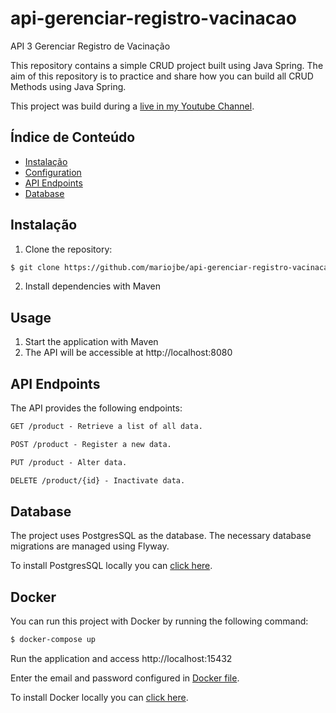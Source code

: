 # api-gerenciar-registro-vacinacao

API 3 Gerenciar Registro de Vacinação

This repository contains a simple CRUD project built using Java Spring. The aim of this repository is to practice and
share how you can build all CRUD Methods using Java Spring.

This project was build during a [live in my Youtube Channel](https://www.youtube.com/watch?v=tP6wtEaCnSI).

## Índice de Conteúdo

- [Instalação](#instalação)
- [Configuration](#configuration)
- [API Endpoints](#api-endpoints)
- [Database](#database)

## Instalação

1. Clone the repository:

```bash
$ git clone https://github.com/mariojbe/api-gerenciar-registro-vacinacao.git
```

2. Install dependencies with Maven

## Usage

1. Start the application with Maven
2. The API will be accessible at http://localhost:8080

## API Endpoints

The API provides the following endpoints:

```markdown
GET /product - Retrieve a list of all data.

POST /product - Register a new data.

PUT /product - Alter data.

DELETE /product/{id} - Inactivate data.
```

## Database

The project uses PostgresSQL as the database. The necessary database migrations are managed using Flyway.

To install PostgresSQL locally you can [click here](https://www.postgresql.org/download/).

## Docker

You can run this project with Docker by running the following command:

```bash
$ docker-compose up
```

Run the application and access http://localhost:15432

Enter the email and password configured in [Docker file](./docker-compose.yml).

To install Docker locally you can [click here](https://www.docker.com/products/docker-desktop/).

